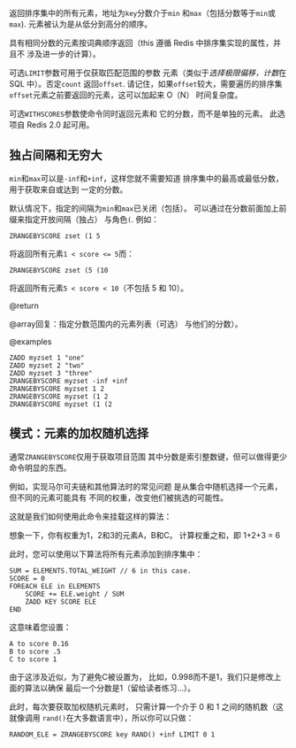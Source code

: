 返回排序集中的所有元素，地址为`key`分数介于`min`
和`max`（包括分数等于`min`或`max`).
元素被认为是从低分到高分的顺序。

具有相同分数的元素按词典顺序返回（this
遵循 Redis 中排序集实现的属性，并且不
涉及进一步的计算）。

可选`LIMIT`参数可用于仅获取匹配范围的参数
元素（类似于*选择极限偏移，计数*在 SQL 中）。否定`count`
返回`offset`.
请记住，如果`offset`较大，需要遍历的排序集
`offset`元素之前要返回的元素，这可以加起来
O（N） 时间复杂度。

可选`WITHSCORES`参数使命令同时返回元素和
它的分数，而不是单独的元素。
此选项自 Redis 2.0 起可用。

## 独占间隔和无穷大

`min`和`max`可以是`-inf`和`+inf`，这样您就不需要知道
排序集中的最高或最低分数，用于获取来自或达到
一定的分数。

默认情况下，指定的间隔为`min`和`max`已关闭（包括）。
可以通过在分数前面加上前缀来指定开放间隔（独占）
与角色`(`.
例如：

    ZRANGEBYSCORE zset (1 5

将返回所有元素`1 < score <= 5`而：

    ZRANGEBYSCORE zset (5 (10

将返回所有元素`5 < score < 10`（不包括 5 和 10）。

@return

@array回复：指定分数范围内的元素列表（可选）
与他们的分数）。

@examples

```cli
ZADD myzset 1 "one"
ZADD myzset 2 "two"
ZADD myzset 3 "three"
ZRANGEBYSCORE myzset -inf +inf
ZRANGEBYSCORE myzset 1 2
ZRANGEBYSCORE myzset (1 2
ZRANGEBYSCORE myzset (1 (2
```

## 模式：元素的加权随机选择

通常`ZRANGEBYSCORE`仅用于获取项目范围
其中分数是索引整数键，但可以做得更少
命令明显的东西。

例如，实现马尔可夫链和其他算法时的常见问题
是从集合中随机选择一个元素，但不同的元素可能具有
不同的权重，改变他们被挑选的可能性。

这就是我们如何使用此命令来挂载这样的算法：

想象一下，你有权重为1，2和3的元素A，B和C。
计算权重之和，即 1+2+3 = 6

此时，您可以使用以下算法将所有元素添加到排序集中：

    SUM = ELEMENTS.TOTAL_WEIGHT // 6 in this case.
    SCORE = 0
    FOREACH ELE in ELEMENTS
        SCORE += ELE.weight / SUM
        ZADD KEY SCORE ELE
    END

这意味着您设置：

    A to score 0.16
    B to score .5
    C to score 1

由于这涉及近似，为了避免C被设置为，
比如，0.998而不是1，我们只是修改上面的算法以确保
最后一个分数是1（留给读者练习...）。

此时，每次要获取加权随机元素时，
只需计算一个介于 0 和 1 之间的随机数（这就像调用
`rand()`在大多数语言中），所以你可以只做：

    RANDOM_ELE = ZRANGEBYSCORE key RAND() +inf LIMIT 0 1
